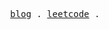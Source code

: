 <p align="center">
  <samp>
    <a href="https://caterpillar-soft.com">blog</a> .
    <a href="https://leetcode.cn/u/caterpi11ar/">leetcode</a> .
  </samp>
</p>